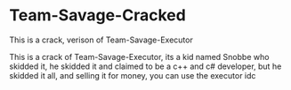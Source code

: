 # Team-Savage-Cracked
This is a crack, verison of Team-Savage-Executor

This is a crack of Team-Savage-Executor, its a kid named Snobbe who skidded it, he skidded it and claimed to be a c++ and c# developer, but he skidded it all, and selling it for money, you can use the executor idc

